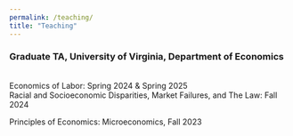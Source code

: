 ```yaml
---
permalink: /teaching/
title: "Teaching"
---
```

### Graduate TA, University of Virginia, Department of Economics

<br>
Economics of Labor: Spring 2024 & Spring 2025

<br>
Racial and Socioeconomic Disparities, Market Failures, and The Law: Fall 2024

<br>

Principles of Economics: Microeconomics, Fall 2023
